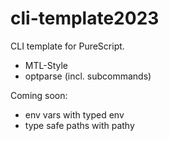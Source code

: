 # cli-template2023

CLI template for PureScript.

- MTL-Style
- optparse (incl. subcommands)

Coming soon:
- env vars with typed env
- type safe paths with pathy